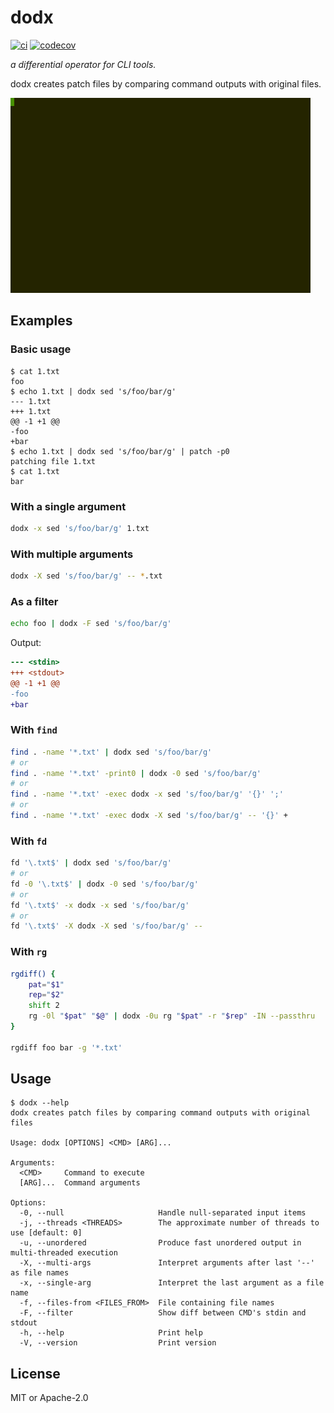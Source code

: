 # dodx

[![ci](https://github.com/taskie/dodx/actions/workflows/ci.yml/badge.svg)](https://github.com/taskie/dodx/actions/workflows/ci.yml)
[![codecov](https://codecov.io/gh/taskie/dodx/branch/main/graph/badge.svg?token=QIC7IOY4PL)](https://codecov.io/gh/taskie/dodx)

*a differential operator for CLI tools.*

dodx creates patch files by comparing command outputs with original files.

![Example](images/example.gif)

## Examples

### Basic usage

``` console
$ cat 1.txt
foo
$ echo 1.txt | dodx sed 's/foo/bar/g'
--- 1.txt
+++ 1.txt
@@ -1 +1 @@
-foo
+bar
$ echo 1.txt | dodx sed 's/foo/bar/g' | patch -p0
patching file 1.txt
$ cat 1.txt
bar
```

### With a single argument

``` sh
dodx -x sed 's/foo/bar/g' 1.txt
```

### With multiple arguments

``` sh
dodx -X sed 's/foo/bar/g' -- *.txt
```

### As a filter

``` sh
echo foo | dodx -F sed 's/foo/bar/g'
```

Output:

``` diff
--- <stdin>
+++ <stdout>
@@ -1 +1 @@
-foo
+bar
```

### With `find`

``` sh
find . -name '*.txt' | dodx sed 's/foo/bar/g'
# or
find . -name '*.txt' -print0 | dodx -0 sed 's/foo/bar/g'
# or
find . -name '*.txt' -exec dodx -x sed 's/foo/bar/g' '{}' ';'
# or
find . -name '*.txt' -exec dodx -X sed 's/foo/bar/g' -- '{}' +
```

### With `fd`

``` sh
fd '\.txt$' | dodx sed 's/foo/bar/g'
# or
fd -0 '\.txt$' | dodx -0 sed 's/foo/bar/g'
# or
fd '\.txt$' -x dodx -x sed 's/foo/bar/g'
# or
fd '\.txt$' -X dodx -X sed 's/foo/bar/g' --
```

### With `rg`

``` sh
rgdiff() {
    pat="$1"
    rep="$2"
    shift 2
    rg -0l "$pat" "$@" | dodx -0u rg "$pat" -r "$rep" -IN --passthru
}

rgdiff foo bar -g '*.txt'
```

## Usage

``` console
$ dodx --help
dodx creates patch files by comparing command outputs with original files

Usage: dodx [OPTIONS] <CMD> [ARG]...

Arguments:
  <CMD>     Command to execute
  [ARG]...  Command arguments

Options:
  -0, --null                     Handle null-separated input items
  -j, --threads <THREADS>        The approximate number of threads to use [default: 0]
  -u, --unordered                Produce fast unordered output in multi-threaded execution
  -X, --multi-args               Interpret arguments after last '--' as file names
  -x, --single-arg               Interpret the last argument as a file name
  -f, --files-from <FILES_FROM>  File containing file names
  -F, --filter                   Show diff between CMD's stdin and stdout
  -h, --help                     Print help
  -V, --version                  Print version
```

## License

MIT or Apache-2.0
